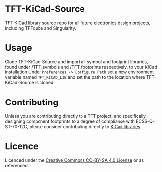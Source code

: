 # TFT-KiCad-Source
TFT KiCad library source repo for all future electronics design projects, including TFTqube and Singularity.


# Usage
Clone TFT-KiCad-Source and import all symbol and footprint libraries, found under /TFT_symbols and /TFT_footprints respectively, to your KiCad installation
Under `Preferences -> Configure Path` set a new environment variable named `TFT_KICAD_LIB` and set the path to the location where TFT-KiCad-Source is cloned.


# Contributing
Unless you are contributing directly to a TFT project, and specifically designing component footprints to a degree of compliance with ECSS-Q-ST-70-12C, please consider contributing directly to [KiCad libraries](https://gitlab.com/kicad/libraries)


# Licence
Licenced under the [Creative Commons CC-BY-SA 4.0 License](LICENCE) or as referenced.